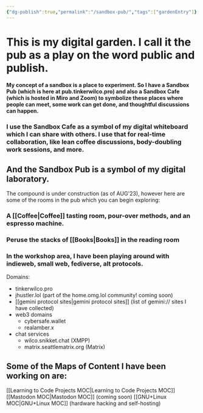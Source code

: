 ```yaml
---
{"dg-publish":true,"permalink":"/sandbox-pub/","tags":["gardenEntry"]}
---
```



# This is my digital garden. I call it the pub as a play on the word public and publish.
#### My concept of a sandbox is a place to experiment. So I have a Sandbox Pub (which is here at pub.tinkerwilco.pro) and also a Sandbox Cafe (which is hosted in Miro and Zoom) to symbolize these places where people can meet, some work can get done, and thoughtful discussions can happen.
### I use the Sandbox Cafe as a symbol of my digital whiteboard which I can share with others. I use that for real-time collaboration, like lean coffee discussions, body-doubling work sessions, and more.
## And the Sandbox Pub is a symbol of my digital laboratory.

The compound is under construction (as of AUG'23), however here are some of the rooms in the pub which you can begin exploring:

### A [[Coffee\|Coffee]] tasting room, pour-over methods, and an espresso machine.

### Peruse the stacks of [[Books\|Books]] in the reading room

### In the workshop area, I have been playing around with indieweb, small web, fediverse, alt protocols.

Domains:
- tinkerwilco.pro
- jhustler.lol (part of the home.omg.lol community! coming soon)
- [[gemini protocol sites\|gemini protocol sites]] (list of gemini:// sites I have collected)
- web3 domains
	- cybersafe.wallet
	- realamber.x
- chat services
	- wilco.snikket.chat (XMPP)
	- matrix.seattlematrix.org (Matrix)

## Some of the Maps of Content I have been working on are:
[[Learning to Code Projects MOC\|Learning to Code Projects MOC]]
[[Mastodon MOC\|Mastodon MOC]] (coming soon)
[[GNU+Linux MOC\|GNU+Linux MOC]] (hardware hacking and self-hosting)
